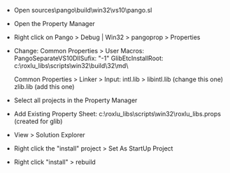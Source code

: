 
 * Open sources\pango\build\win32\vs10\pango.sl
 * Open the Property Manager
 * Right click on Pango > Debug | Win32 > pangoprop > Properties
 * Change: 
   Common Properties > User Macros:
                             PangoSeparateVS10DllSufix: "-1" 
                             GlibEtcInstallRoot: c:\roxlu_libs\scripts\win32\build\32\md\
   
   Common Properties > Linker > Input:
                             intl.lib > libintl.lib (change this one)
                             zlib.lib (add this one) 


 * Select all projects in the Property Manager
 * Add Existing Property Sheet: c:\roxlu_libs\scripts\win32\roxlu_libs.props (created for glib)
 * View > Solution Explorer
 * Right click the "install" project > Set As StartUp Project
 * Right click "install" > rebuild



